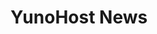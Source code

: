 # YunoHost News

<div id="news">
</div>

<style>
.emoji {
    height: 21px;
}

blockquote p {
    font-size: medium;
}
blockquote > p {
    margin-top: 0;
}
</style>

<script type="text/template" id="news-template">
    <article class="news">
        <h2><a target="_blank" href="{link}">{title}</a></h2>

        <div>{body}</div>
    </article>

    <hr>
</script>

<script>
$(document).ready(function() {
    // FIXME, we need to enable CORS on forum.yunohost.org
    $.get("https://forum.yunohost.org/c/announcement.rss").success(function(data) {
        $(data).find("item").each(function(_, item) {
            var description = $(item).find("description");
            // yes this is a NIGHTMARE
            var blockquote_content = $("<div>" + description[0].textContent + "</div>").find["blockquote"](0).innerHTML
            // blockquote_content = blockquote_content.replace("<h1", "<h4");

            html = $('#news-template').html()
             .replace(/{title}/g, $(item).find("title").text())
             .replace(/{link}/g, $(item).find("link").text())
             .replace(/{body}/g, blockquote_content)

            $("#news").append(html);
        })
    })
})
</script>
